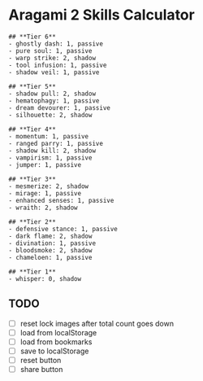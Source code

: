 # Aragami 2 Skills Calculator

```markmap
## **Tier 6**
- ghostly dash: 1, passive
- pure soul: 1, passive
- warp strike: 2, shadow
- tool infusion: 1, passive
- shadow veil: 1, passive

## **Tier 5**
- shadow pull: 2, shadow
- hematophagy: 1, passive
- dream devourer: 1, passive
- silhouette: 2, shadow

## **Tier 4**
- momentum: 1, passive
- ranged parry: 1, passive
- shadow kill: 2, shadow
- vampirism: 1, passive
- jumper: 1, passive

## **Tier 3**
- mesmerize: 2, shadow
- mirage: 1, passive
- enhanced senses: 1, passive
- wraith: 2, shadow

## **Tier 2**
- defensive stance: 1, passive
- dark flame: 2, shadow
- divination: 1, passive
- bloodsmoke: 2, shadow
- chameloen: 1, passive

## **Tier 1**
- whisper: 0, shadow
```


## TODO

- [ ] reset lock images after total count goes down
- [ ] load from localStorage 
- [ ] load from bookmarks
- [ ] save to localStorage 
- [ ] reset button
- [ ] share button